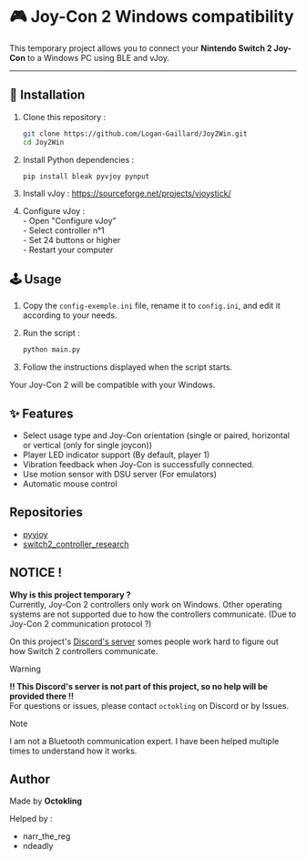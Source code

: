 # 🎮 Joy-Con 2 Windows compatibility

This temporary project allows you to connect your **Nintendo Switch 2 Joy-Con** to a Windows PC using BLE and vJoy.

---

## 🚀 Installation

1. Clone this repository :
   ```bash
   git clone https://github.com/Logan-Gaillard/Joy2Win.git
   cd Joy2Win
   ```

2. Install Python dependencies :
    ```
    pip install bleak pyvjoy pynput
    ```

4.  Install vJoy :
    https://sourceforge.net/projects/vjoystick/

5. Configure vJoy :  
        - Open "Configure vJoy"  
        - Select controller n°1  
        - Set 24 buttons or higher  
        - Restart your computer  

## 🕹️ Usage

1. Copy the `config-exemple.ini` file, rename it to `config.ini`, and edit it according to your needs.

2. Run the script :
    ```bash
    python main.py
    ```

3. Follow the instructions displayed when the script starts.

Your Joy-Con 2 will be compatible with your Windows.

## ✨ Features

- Select usage type and Joy-Con orientation (single or paired, horizontal or vertical (only for single joycon))
- Player LED indicator support (By default, player 1)
- Vibration feedback when Joy-Con is successfully connected.
- Use motion sensor with DSU server (For emulators)
- Automatic mouse control

## Repositories
- [pyvjoy](https://github.com/tidzo/pyvjoy)
- [switch2_controller_research](https://github.com/ndeadly/switch2_controller_research)

## **NOTICE !**
**Why is this project temporary ?**  
Currently, Joy-Con 2 controllers only work on Windows. Other operating systems are not supported due to how the controllers communicate. (Due to Joy-Con 2 communication protocol ?)  
  
On this project's [Discord's server](https://discord.gg/gegfNZ5Ucz) somes people work hard to figure out how Switch 2 controllers communicate.  

> [!WARNING]
> **!! This Discord's server is not part of this project, so no help will be provided there !!**  
> For questions or issues, please contact ``octokling`` on Discord or by Issues.

> [!NOTE]  
> I am not a Bluetooth communication expert. I have been helped multiple times to understand how it works. 


## Author
Made by **Octokling**

Helped by :  
- narr_the_reg
- ndeadly
